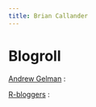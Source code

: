 ```yaml
---
title: Brian Callander
---
```


# Blogroll

[Andrew Gelman](https://statmodeling.stat.columbia.edu)
: 

[R-bloggers](https://www.r-bloggers.com/)
: 

